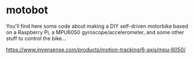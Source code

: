 # motobot

You'll find here some code about making a DIY self-driven motorbike based on a Raspberry Pi, a MPU6050 gyroscope/accelerometer, and some other stuff to control the bike...

https://www.invensense.com/products/motion-tracking/6-axis/mpu-6050/
